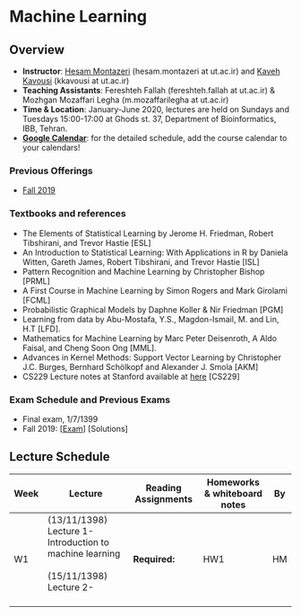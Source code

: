 # Machine Learning 

## Overview
- **Instructor**: [Hesam Montazeri](http://lcbb.ut.ac.ir) (hesam.montazeri at ut.ac.ir) and [Kaveh Kavousi](http://cbb.ut.ac.ir) (kkavousi at ut.ac.ir)
- **Teaching Assistants**: Fereshteh Fallah (fereshteh.fallah at ut.ac.ir) & Mozhgan Mozaffari Legha (m.mozaffarilegha at ut.ac.ir)
- **Time & Location**: January-June 2020, lectures are held on Sundays and Tuesdays 15:00-17:00 at Ghods st. 37, Department of Bioinformatics, IBB, Tehran.
- **[Google Calendar](https://calendar.google.com/calendar/embed?src=kcusveuj8kebja2cjf909fu8kk%40group.calendar.google.com&ctz=Asia%2FTehran)**: for the detailed schedule, add the course calendar to your calendars!

### Previous Offerings
- [Fall 2019](PreviousOfferings/Fall2019/) 
### Textbooks and references
- The Elements of Statistical Learning by Jerome H. Friedman, Robert Tibshirani, and Trevor Hastie [ESL]
- An Introduction to Statistical Learning: With Applications in R by Daniela Witten, Gareth James, Robert Tibshirani, and Trevor Hastie [ISL]
- Pattern Recognition and Machine Learning by Christopher Bishop  [PRML]
- A First Course in Machine Learning by Simon Rogers and Mark Girolami [FCML]
- Probabilistic Graphical Models by Daphne Koller & Nir Friedman [PGM]
- Learning from data by Abu-Mostafa, Y.S., Magdon-Ismail, M. and Lin, H.T [LFD].
- Mathematics for Machine Learning by Marc Peter Deisenroth, A Aldo Faisal, and Cheng Soon Ong [MML].
- Advances in Kernel Methods: Support Vector Learning by Christopher J.C. Burges, Bernhard Schölkopf and Alexander J. Smola [AKM]
- CS229 Lecture notes at Stanford available at [here](http://cs229.stanford.edu/syllabus.html) [CS229] 

### Exam Schedule and Previous Exams
- Final exam, 1/7/1399 
- Fall 2019: [[Exam](Exams/ML-2019-fall.pdf)] [Solutions]

## Lecture Schedule 

Week | Lecture | Reading Assignments | Homeworks & whiteboard notes | By |
 ------------- | -------------------------- | ------------- | ------------- | ------ |
W1 | (13/11/1398) Lecture 1- Introduction to machine learning <br> <br>  (15/11/1398) Lecture 2-  <br> <br> | **Required:** | HW1 | HM |

